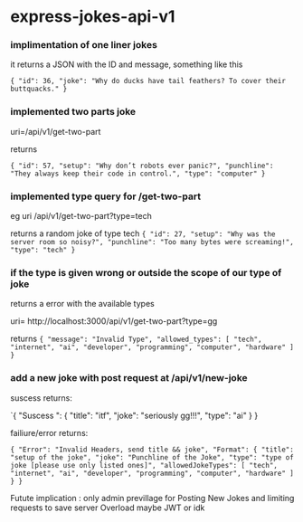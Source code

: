 # express-jokes-api-v1

### implimentation of one liner jokes

it returns a JSON with the ID and message, something like this

`{ "id": 36, "joke": "Why do ducks have tail feathers? To cover their buttquacks." } `

### implemented two parts joke

uri=/api/v1/get-two-part

returns

``{ "id": 57, "setup": "Why don’t robots ever panic?", "punchline": "They always keep their code in control.", "type": "computer" }``

### implemented type query for /get-two-part

eg uri /api/v1/get-two-part?type=tech

returns a random joke of type tech
``{ "id": 27, "setup": "Why was the server room so noisy?", "punchline": "Too many bytes were screaming!", "type": "tech" }``

### if the type is given wrong or outside the scope of our type of joke

returns a error with the available types

uri= http://localhost:3000/api/v1/get-two-part?type=gg

returns
`{ "message": "Invalid Type", "allowed_types": [ "tech", "internet", "ai", "developer", "programming", "computer", "hardware" ] }`

### add a new joke with post request at /api/v1/new-joke

suscess returns:

`{ "Suscess ": { "title": "itf", "joke": "seriously gg!!!", "type": "ai" } }

failiure/error returns:

`{ "Error": "Invalid Headers, send title && joke", "Format": { "title": "setup of the joke", "joke": "Punchline of the Joke", "type": "type of joke [please use only listed ones]", "allowedJokeTypes": [ "tech", "internet", "ai", "developer", "programming", "computer", "hardware" ] } }`

Futute implication : only admin previllage for Posting New Jokes and limiting requests to save server Overload maybe JWT or idk
